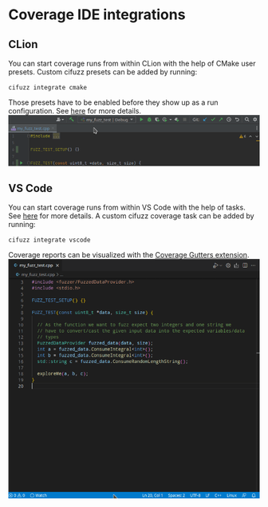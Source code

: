 # Coverage IDE integrations

## CLion
You can start coverage runs from within CLion with the help of CMake
user presets. Custom cifuzz presets can be added by running:
    
    cifuzz integrate cmake

Those presets have to be enabled before they show up as a run
configuration.
See [here](https://www.jetbrains.com/help/clion/cmake-presets.html#detect)
for more details.
![fuzz test in CMake](/docs/assets/coverage_clion.gif)

## VS Code
You can start coverage runs from within VS Code with the help of tasks.
See [here](https://code.visualstudio.com/docs/editor/tasks) for more
details. A custom cifuzz coverage task can be added by running:

    cifuzz integrate vscode

Coverage reports can be visualized with the
[Coverage Gutters extension](https://marketplace.visualstudio.com/items?itemName=ryanluker.vscode-coverage-gutters).
![fuzz test in CMake](/docs/assets/coverage_vscode.gif)
